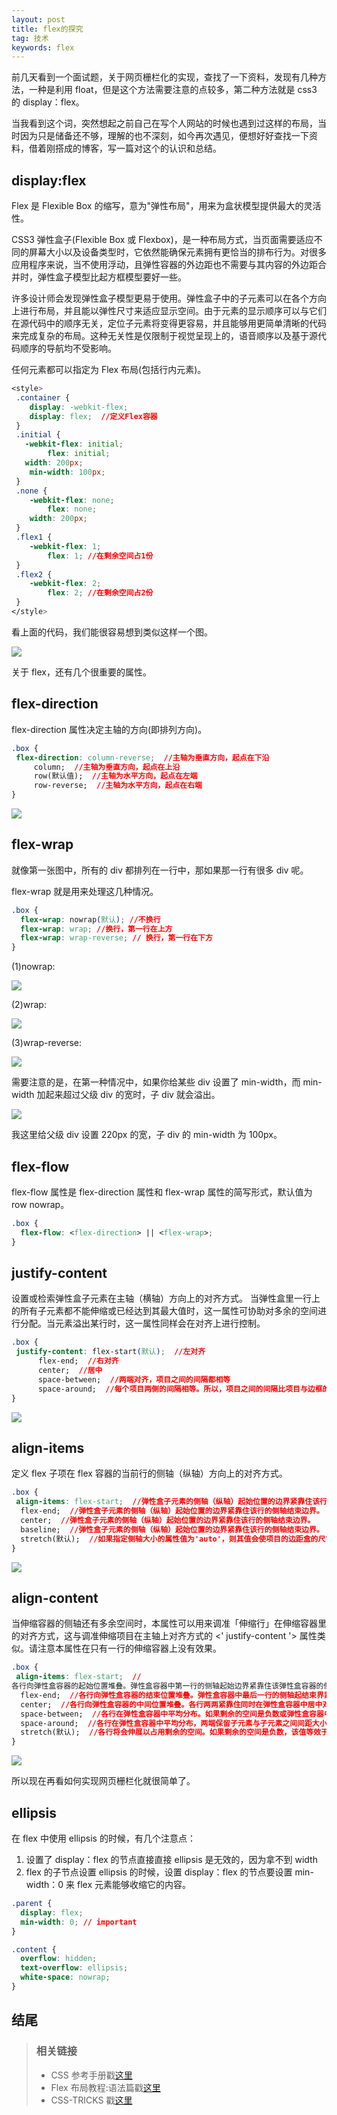 ```yaml
---
layout: post
title: flex的探究
tag: 技术
keywords: flex
---
```


前几天看到一个面试题，关于网页栅栏化的实现，查找了一下资料，发现有几种方法，一种是利用 float，但是这个方法需要注意的点较多，第二种方法就是 css3 的 display：flex。

当我看到这个词，突然想起之前自己在写个人网站的时候也遇到过这样的布局，当时因为只是储备还不够，理解的也不深刻，如今再次遇见，便想好好查找一下资料，借着刚搭成的博客，写一篇对这个的认识和总结。

## display:flex

Flex 是 Flexible Box 的缩写，意为"弹性布局"，用来为盒状模型提供最大的灵活性。

CSS3 弹性盒子(Flexible Box 或 Flexbox)，是一种布局方式，当页面需要适应不同的屏幕大小以及设备类型时，它依然能确保元素拥有更恰当的排布行为。对很多应用程序来说，当不使用浮动，且弹性容器的外边距也不需要与其内容的外边距合并时，弹性盒子模型比起方框模型要好一些。

许多设计师会发现弹性盒子模型更易于使用。弹性盒子中的子元素可以在各个方向上进行布局，并且能以弹性尺寸来适应显示空间。由于元素的显示顺序可以与它们在源代码中的顺序无关，定位子元素将变得更容易，并且能够用更简单清晰的代码来完成复杂的布局。这种无关性是仅限制于视觉呈现上的，语音顺序以及基于源代码顺序的导航均不受影响。

任何元素都可以指定为 Flex 布局(包括行内元素)。

```css
<style>
 .container {
    display: -webkit-flex;
    display: flex;  //定义Flex容器
 }
 .initial {
   -webkit-flex: initial;
        flex: initial;
   width: 200px;
    min-width: 100px;
 }
 .none {
    -webkit-flex: none;
        flex: none;
    width: 200px;
 }
 .flex1 {
    -webkit-flex: 1;
        flex: 1; //在剩余空间占1份
 }
 .flex2 {
    -webkit-flex: 2;
        flex: 2; //在剩余空间占2份
 }
</style>
```

看上面的代码，我们能很容易想到类似这样一个图。

<p><img src="/public/tech/flex/flex1.png"></p>

关于 flex，还有几个很重要的属性。

## flex-direction

flex-direction 属性决定主轴的方向(即排列方向)。

```css
.box {
 flex-direction: column-reverse;  //主轴为垂直方向，起点在下沿
     column;  //主轴为垂直方向，起点在上沿
     row(默认值);  //主轴为水平方向，起点在左端
     row-reverse;  //主轴为水平方向，起点在右端
}
```

<p><img src="/public/tech/flex/flex2.png"></p>

## flex-wrap

就像第一张图中，所有的 div 都排列在一行中，那如果那一行有很多 div 呢。

flex-wrap 就是用来处理这几种情况。

```css
.box {
  flex-wrap: nowrap(默认); //不换行
  flex-wrap: wrap; //换行，第一行在上方
  flex-wrap: wrap-reverse; // 换行，第一行在下方
}
```

(1)nowrap:

<p><img src="/public/tech/flex/flex3.png"></p>

(2)wrap:

<p><img src="/public/tech/flex/flex4.jpg"></p>

(3)wrap-reverse:

<p><img src="/public/tech/flex/flex5.jpg"></p>

需要注意的是，在第一种情况中，如果你给某些 div 设置了 min-width，而 min-width 加起来超过父级 div 的宽时，子 div 就会溢出。

<p><img src="/public/tech/flex/flex6.png"></p>

我这里给父级 div 设置 220px 的宽，子 div 的 min-width 为 100px。

## flex-flow

flex-flow 属性是 flex-direction 属性和 flex-wrap 属性的简写形式，默认值为 row nowrap。

```css
.box {
  flex-flow: <flex-direction> || <flex-wrap>;
}
```

## justify-content

设置或检索弹性盒子元素在主轴（横轴）方向上的对齐方式。
当弹性盒里一行上的所有子元素都不能伸缩或已经达到其最大值时，这一属性可协助对多余的空间进行分配。当元素溢出某行时，这一属性同样会在对齐上进行控制。

```css
.box {
 justify-content: flex-start(默认);  //左对齐
      flex-end;  //右对齐
      center;  //居中
      space-between;  //两端对齐，项目之间的间隔都相等
      space-around;  //每个项目两侧的间隔相等。所以，项目之间的间隔比项目与边框的间隔大一倍
}
```

<p><img src="/public/tech/flex/flex7.png"></p>

## align-items

定义 flex 子项在 flex 容器的当前行的侧轴（纵轴）方向上的对齐方式。

```css
.box {
 align-items: flex-start;  //弹性盒子元素的侧轴（纵轴）起始位置的边界紧靠住该行的侧轴起始边界。
  flex-end;  //弹性盒子元素的侧轴（纵轴）起始位置的边界紧靠住该行的侧轴结束边界。
  center;  //弹性盒子元素的侧轴（纵轴）起始位置的边界紧靠住该行的侧轴结束边界。
  baseline;  //弹性盒子元素的侧轴（纵轴）起始位置的边界紧靠住该行的侧轴结束边界。
  stretch(默认);  //如果指定侧轴大小的属性值为'auto'，则其值会使项目的边距盒的尺寸尽可能接近所在行的尺寸，但同时会遵照'min/max-width/height'属性的限制。
}
```

<p><img src="/public/tech/flex/flex8.png"></p>

## align-content

当伸缩容器的侧轴还有多余空间时，本属性可以用来调准「伸缩行」在伸缩容器里的对齐方式，这与调准伸缩项目在主轴上对齐方式的 <' justify-content '> 属性类似。请注意本属性在只有一行的伸缩容器上没有效果。

```css
.box {
 align-items: flex-start;  //
各行向弹性盒容器的起始位置堆叠。弹性盒容器中第一行的侧轴起始边界紧靠住该弹性盒容器的侧轴起始边界，之后的每一行都紧靠住前面一行。
  flex-end;  //各行向弹性盒容器的结束位置堆叠。弹性盒容器中最后一行的侧轴起结束界紧靠住该弹性盒容器的侧轴结束边界，之后的每一行都紧靠住前面一行。
  center;  //各行向弹性盒容器的中间位置堆叠。各行两两紧靠住同时在弹性盒容器中居中对齐，保持弹性盒容器的侧轴起始内容边界和第一行之间的距离与该容器的侧轴结束内容边界与第最后一行之间的距离相等。（如果剩下的空间是负数，则各行会向两个方向溢出的相等距离。）
  space-between;  //各行在弹性盒容器中平均分布。如果剩余的空间是负数或弹性盒容器中只有一行，该值等效于'flex-start'。在其它情况下，第一行的侧轴起始边界紧靠住弹性盒容器的侧轴起始内容边界，最后一行的侧轴结束边界紧靠住弹性盒容器的侧轴结束内容边界，剩余的行则按一定方式在弹性盒窗口中排列，以保持两两之间的空间相等。
  space-around;  //各行在弹性盒容器中平均分布，两端保留子元素与子元素之间间距大小的一半。如果剩余的空间是负数或弹性盒容器中只有一行，该值等效于'center'。在其它情况下，各行会按一定方式在弹性盒容器中排列，以保持两两之间的空间相等，同时第一行前面及最后一行后面的空间是其他空间的一半。
  stretch(默认);  //各行将会伸展以占用剩余的空间。如果剩余的空间是负数，该值等效于'flex-start'。在其它情况下，剩余空间被所有行平分，以扩大它们的侧轴尺寸。
}
```

<p><img src="/public/tech/flex/flex9.png"></p>

所以现在再看如何实现网页栅栏化就很简单了。

## ellipsis

在 flex 中使用 ellipsis 的时候，有几个注意点：

1. 设置了 display：flex 的节点直接直接 ellipsis 是无效的，因为拿不到 width
2. flex 的子节点设置 ellipsis 的时候，设置 display：flex 的节点要设置 min-width：0 来 flex 元素能够收缩它的内容。

```css
.parent {
  display: flex;
  min-width: 0; // important
}

.content {
  overflow: hidden;
  text-overflow: ellipsis;
  white-space: nowrap;
}
```

## 结尾

> ### 相关链接
>
> - CSS 参考手册戳[这里](http://www.css88.com/book/css/properties/flex/flex.htm)
> - Flex 布局教程:语法篇戳[这里](http://www.ruanyifeng.com/blog/2015/07/flex-grammar.html)
> - CSS-TRICKS 戳[这里](https://css-tricks.com/snippets/css/a-guide-to-flexbox/)
